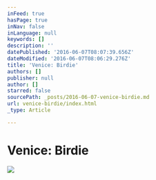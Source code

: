 ```yaml
---
inFeed: true
hasPage: true
inNav: false
inLanguage: null
keywords: []
description: ''
datePublished: '2016-06-07T08:07:39.656Z'
dateModified: '2016-06-07T08:06:29.276Z'
title: 'Venice: Birdie'
authors: []
publisher: null
author: []
starred: false
sourcePath: _posts/2016-06-07-venice-birdie.md
url: venice-birdie/index.html
_type: Article

---
```

# Venice: Birdie
![](https://the-grid-user-content.s3-us-west-2.amazonaws.com/9de8c5be-52b5-4f2f-93ba-6fc4e1eb0376.jpg)